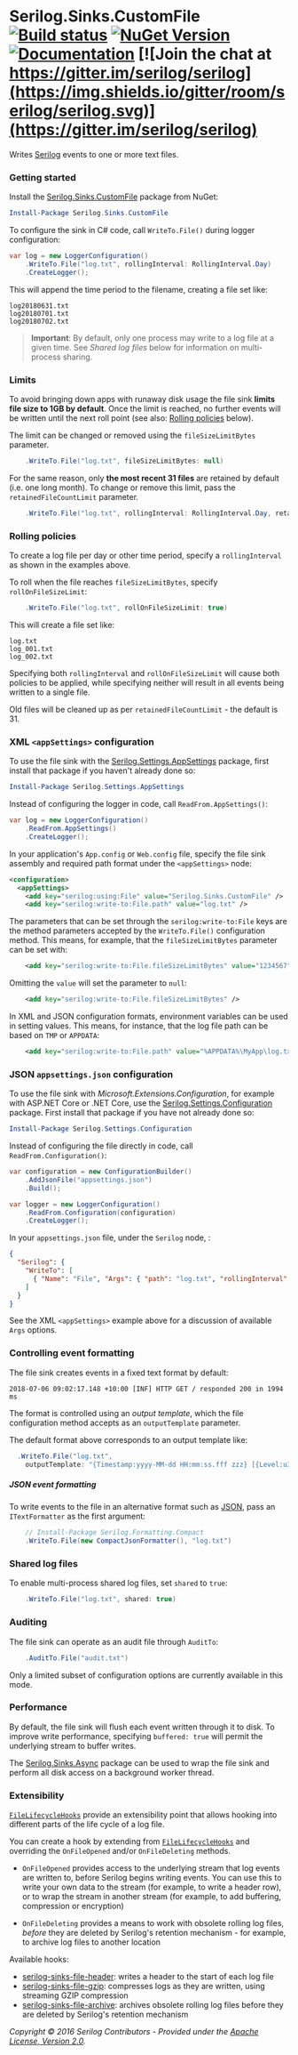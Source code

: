 # Serilog.Sinks.CustomFile [![Build status](https://ci.appveyor.com/api/projects/status/hh9gymy0n6tne46j?svg=true)](https://ci.appveyor.com/project/serilog/serilog-sinks-file) [![NuGet Version](http://img.shields.io/nuget/v/Serilog.Sinks.CustomFile.svg?style=flat)](https://www.nuget.org/packages/Serilog.Sinks.CustomFile/) [![Documentation](https://img.shields.io/badge/docs-wiki-yellow.svg)](https://github.com/serilog/serilog/wiki) [![Join the chat at https://gitter.im/serilog/serilog](https://img.shields.io/gitter/room/serilog/serilog.svg)](https://gitter.im/serilog/serilog)

Writes [Serilog](https://serilog.net) events to one or more text files.

### Getting started

Install the [Serilog.Sinks.CustomFile](https://www.nuget.org/packages/Serilog.Sinks.CustomFile/) package from NuGet:

```powershell
Install-Package Serilog.Sinks.CustomFile
```

To configure the sink in C# code, call `WriteTo.File()` during logger configuration:

```csharp
var log = new LoggerConfiguration()
    .WriteTo.File("log.txt", rollingInterval: RollingInterval.Day)
    .CreateLogger();
```

This will append the time period to the filename, creating a file set like:

```
log20180631.txt
log20180701.txt
log20180702.txt
```

> **Important**: By default, only one process may write to a log file at a given time. See _Shared log files_ below for information on multi-process sharing.

### Limits

To avoid bringing down apps with runaway disk usage the file sink **limits file size to 1GB by default**. Once the limit is reached, no further events will be written until the next roll point (see also: [Rolling policies](#rolling-policies) below).

The limit can be changed or removed using the `fileSizeLimitBytes` parameter.

```csharp
    .WriteTo.File("log.txt", fileSizeLimitBytes: null)
``` 

For the same reason, only **the most recent 31 files** are retained by default (i.e. one long month). To change or remove this limit, pass the `retainedFileCountLimit` parameter.

```csharp
    .WriteTo.File("log.txt", rollingInterval: RollingInterval.Day, retainedFileCountLimit: null)
```

### Rolling policies

To create a log file per day or other time period, specify a `rollingInterval` as shown in the examples above.

To roll when the file reaches `fileSizeLimitBytes`, specify `rollOnFileSizeLimit`:

```csharp
    .WriteTo.File("log.txt", rollOnFileSizeLimit: true)
```

This will create a file set like:

```
log.txt
log_001.txt
log_002.txt
```

Specifying both `rollingInterval` and `rollOnFileSizeLimit` will cause both policies to be applied, while specifying neither will result in all events being written to a single file.

Old files will be cleaned up as per `retainedFileCountLimit` - the default is 31.

### XML `<appSettings>` configuration

To use the file sink with the [Serilog.Settings.AppSettings](https://github.com/serilog/serilog-settings-appsettings) package, first install that package if you haven't already done so:

```powershell
Install-Package Serilog.Settings.AppSettings
```

Instead of configuring the logger in code, call `ReadFrom.AppSettings()`:

```csharp
var log = new LoggerConfiguration()
    .ReadFrom.AppSettings()
    .CreateLogger();
```

In your application's `App.config` or `Web.config` file, specify the file sink assembly and required path format under the `<appSettings>` node:

```xml
<configuration>
  <appSettings>
    <add key="serilog:using:File" value="Serilog.Sinks.CustomFile" />
    <add key="serilog:write-to:File.path" value="log.txt" />
```

The parameters that can be set through the `serilog:write-to:File` keys are the method parameters accepted by the `WriteTo.File()` configuration method. This means, for example, that the `fileSizeLimitBytes` parameter can be set with:

```xml
    <add key="serilog:write-to:File.fileSizeLimitBytes" value="1234567" />
```

Omitting the `value` will set the parameter to `null`:

```xml
    <add key="serilog:write-to:File.fileSizeLimitBytes" />
```

In XML and JSON configuration formats, environment variables can be used in setting values. This means, for instance, that the log file path can be based on `TMP` or `APPDATA`:

```xml
    <add key="serilog:write-to:File.path" value="%APPDATA%\MyApp\log.txt" />
```

### JSON `appsettings.json` configuration

To use the file sink with _Microsoft.Extensions.Configuration_, for example with ASP.NET Core or .NET Core, use the [Serilog.Settings.Configuration](https://github.com/serilog/serilog-settings-configuration) package. First install that package if you have not already done so:

```powershell
Install-Package Serilog.Settings.Configuration
```

Instead of configuring the file directly in code, call `ReadFrom.Configuration()`:

```csharp
var configuration = new ConfigurationBuilder()
    .AddJsonFile("appsettings.json")
    .Build();

var logger = new LoggerConfiguration()
    .ReadFrom.Configuration(configuration)
    .CreateLogger();
```

In your `appsettings.json` file, under the `Serilog` node, :

```json
{
  "Serilog": {
    "WriteTo": [
      { "Name": "File", "Args": { "path": "log.txt", "rollingInterval": "Day" } }
    ]
  }
}
```

See the XML `<appSettings>` example above for a discussion of available `Args` options.

### Controlling event formatting

The file sink creates events in a fixed text format by default:

```
2018-07-06 09:02:17.148 +10:00 [INF] HTTP GET / responded 200 in 1994 ms
```

The format is controlled using an _output template_, which the file configuration method accepts as an `outputTemplate` parameter.

The default format above corresponds to an output template like:

```csharp
  .WriteTo.File("log.txt",
    outputTemplate: "{Timestamp:yyyy-MM-dd HH:mm:ss.fff zzz} [{Level:u3}] {Message:lj}{NewLine}{Exception}")
```

##### JSON event formatting

To write events to the file in an alternative format such as [JSON](https://github.com/serilog/serilog-formatting-compact), pass an `ITextFormatter` as the first argument:

```csharp
    // Install-Package Serilog.Formatting.Compact
    .WriteTo.File(new CompactJsonFormatter(), "log.txt")
```

### Shared log files

To enable multi-process shared log files, set `shared` to `true`:

```csharp
    .WriteTo.File("log.txt", shared: true)
```

### Auditing

The file sink can operate as an audit file through `AuditTo`:

```csharp
    .AuditTo.File("audit.txt")
```

Only a limited subset of configuration options are currently available in this mode.

### Performance

By default, the file sink will flush each event written through it to disk. To improve write performance, specifying `buffered: true` will permit the underlying stream to buffer writes.

The [Serilog.Sinks.Async](https://github.com/serilog/serilog-sinks-async) package can be used to wrap the file sink and perform all disk access on a background worker thread.

### Extensibility
[`FileLifecycleHooks`](https://github.com/serilog/serilog-sinks-file/blob/master/src/Serilog.Sinks.CustomFile/Sinks/File/FileLifecycleHooks.cs) provide an extensibility point that allows hooking into different parts of the life cycle of a log file.

You can create a hook by extending from [`FileLifecycleHooks`](https://github.com/serilog/serilog-sinks-file/blob/master/src/Serilog.Sinks.CustomFile/Sinks/File/FileLifecycleHooks.cs) and overriding the `OnFileOpened` and/or `OnFileDeleting` methods.

- `OnFileOpened` provides access to the underlying stream that log events are written to, before Serilog begins writing events. You can use this to write your own data to the stream (for example, to write a header row), or to wrap the stream in another stream (for example, to add buffering, compression or encryption)

- `OnFileDeleting` provides a means to work with obsolete rolling log files, *before* they are deleted by Serilog's retention mechanism - for example, to archive log files to another location

Available hooks:

- [serilog-sinks-file-header](https://github.com/cocowalla/serilog-sinks-file-header): writes a header to the start of each log file
- [serilog-sinks-file-gzip](https://github.com/cocowalla/serilog-sinks-file-gzip): compresses logs as they are written, using streaming GZIP compression
- [serilog-sinks-file-archive](https://github.com/cocowalla/serilog-sinks-file-archive): archives obsolete rolling log files before they are deleted by Serilog's retention mechanism

_Copyright &copy; 2016 Serilog Contributors - Provided under the [Apache License, Version 2.0](http://apache.org/licenses/LICENSE-2.0.html)._
